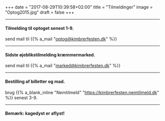 +++
date = "2017-08-29T10:39:58+02:00"
title = "Tilmeldinger"
image = "Optog2015.jpg"
draft = false
+++

---


#### Tilmelding til optoget senest 1-9.
send mail til {{% a_mail "optog@kimbrerfesten.dk" %}} 

---

#### Sidste øjeblikstilmelding kræmmermarked.
send mail til {{% a_mail "marked@kimbrerfesten.dk" %}}

---
#### Bestilling af billetter og mad.
brug {{% a_blank_inline "Nemtilmeld" "https://kimbrerfesten.nemtilmeld.dk" %}} senest 3-9.

---
#### Bemærk: kagedyst er aflyst!